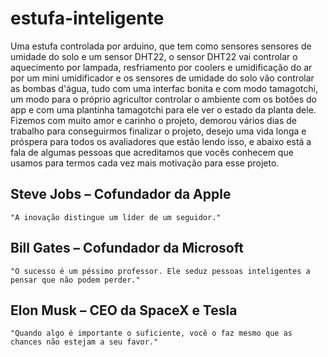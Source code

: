 # estufa-inteligente
  Uma estufa controlada por arduino, que tem como sensores sensores de umidade do solo e um sensor DHT22, o sensor DHT22 vai controlar o aquecimento por lampada, resfriamento por coolers e umidificação do ar por um mini umidificador e os sensores de umidade do solo vão controlar as bombas d'água, tudo com uma interfac bonita e com modo tamagotchi, um modo para o próprio agricultor controlar o ambiente com os botões do app e com uma plantinha tamagotchi para ele ver o estado da planta dele.
  Fizemos com muito amor e carinho o projeto, demorou vários dias de trabalho para conseguirmos finalizar o projeto, desejo uma vida longa e próspera para todos os avaliadores que estão lendo isso, e abaixo está a fala de algumas pessoas que acreditamos que vocês conhecem que usamos para termos cada vez mais motivação para esse projeto.

  ## Steve Jobs – Cofundador da Apple
    "A inovação distingue um líder de um seguidor."

  ## Bill Gates – Cofundador da Microsoft
    "O sucesso é um péssimo professor. Ele seduz pessoas inteligentes a pensar que não podem perder."

  ## Elon Musk – CEO da SpaceX e Tesla
    "Quando algo é importante o suficiente, você o faz mesmo que as chances não estejam a seu favor."

